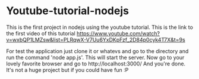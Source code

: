 # Youtube-tutorial-nodejs
This is the first project in nodejs using the youtube tutorial.
This is the link to the first video of this tutorial 
https://www.youtube.com/watch?v=wxbQP1LMZsw&list=PLRqwX-V7Uu6YxDKpFzf_2D84p0cyk4T7X&t=9s

For test the application just clone it or whatevs and go to the directory and run the command 'node app.js'.
This will start the server.
Now go to your lovely favorite browser and go to http://localhost:3000/
And you're done.
It's not a huge project but if you could have fun :P
